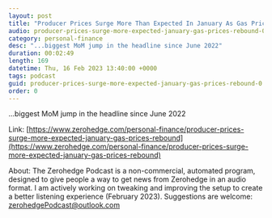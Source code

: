 ```yaml
---
layout: post
title: "Producer Prices Surge More Than Expected In January As Gas Prices Rebound"
audio: producer-prices-surge-more-expected-january-gas-prices-rebound-0
category: personal-finance
desc: "...biggest MoM jump in the headline since June 2022"
duration: 00:02:49
length: 169
datetime: Thu, 16 Feb 2023 13:40:00 +0000
tags: podcast
guid: producer-prices-surge-more-expected-january-gas-prices-rebound-0
order: 0
---
```

...biggest MoM jump in the headline since June 2022

Link: [https://www.zerohedge.com/personal-finance/producer-prices-surge-more-expected-january-gas-prices-rebound](https://www.zerohedge.com/personal-finance/producer-prices-surge-more-expected-january-gas-prices-rebound)

About: The Zerohedge Podcast is a non-commercial, automated program, designed to give people a way to get news from Zerohedge in an audio format.  I am actively working on tweaking and improving the setup to create a better listening experience (February 2023).  Suggestions are welcome: [zerohedgePodcast@outlook.com](mailto:zerohedgePodcast@outlook.com)